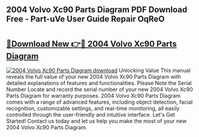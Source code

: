 ## 2004 Volvo Xc90 Parts Diagram PDF Download Free - Part-uVe User Guide Repair OqReO

# <h2><a href="http://dfi7bxd.blite.top/?on=2004+Volvo+Xc90+Parts+Diagram">🔗Download New 👉🔴 2004 Volvo Xc90 Parts Diagram</a></h2>

[![2004 Volvo Xc90 Parts Diagram download](https://i.imgur.com/lujVjoI.png)](http://dfi7bxd.blite.top/?on=2004+Volvo+Xc90+Parts+Diagram)
Unlocking Value This manual reveals the full value of your new 2004 Volvo Xc90 Parts Diagram with detailed explanations of features and functionalities. Please Note the Serial Number Locate and record the serial number of your new 2004 Volvo Xc90 Parts Diagram for warranty purposes. 2004 Volvo Xc90 Parts Diagram comes with a range of advanced features, including object detection, facial recognition, customizable settings, and real-time monitoring, all easily controlled through the user-friendly and intuitive interface. Let's Get Started! Contact us today and let us help you make the most of your new 2004 Volvo Xc90 Parts Diagram.
